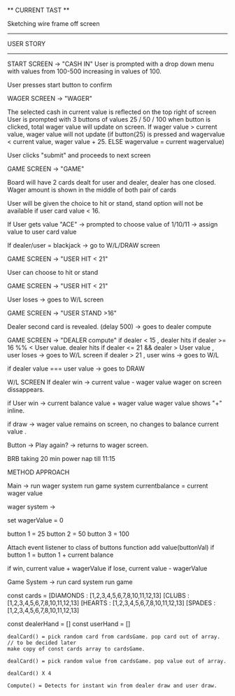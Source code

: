 ** CURRENT TAST **

Sketching wire frame off screen

---

USER STORY

---

START SCREEN -> "CASH IN"
User is prompted with a drop down menu with values from 100-500
increasing in values of 100.

User presses start button to confirm

WAGER SCREEN -> "WAGER"

The selected cash in current value is reflected on the top right of screen
User is prompted with 3 buttons of values 25 / 50 / 100
when button is clicked, total wager value will update on screen.
If wager value > current value, wager value will not update
(if button(25) is pressed and wagervalue < current value, wager value + 25. ELSE wagervalue = current wagervalue)

User clicks "submit" and proceeds to next screen

GAME SCREEN -> "GAME"

Board will have 2 cards dealt for user and dealer, dealer has one closed. Wager amount is shown in the middle of both pair of cards

User will be given the choice to hit or stand, stand option will not be available if user card value < 16.

If User gets value "ACE" -> prompted to choose value of 1/10/11 -> assign value to user card value

If dealer/user = blackjack -> go to W/L/DRAW screen

GAME SCREEN -> "USER HIT < 21"

User can choose to hit or stand

GAME SCREEN -> "USER HIT < 21"

User loses -> goes to W/L screen

GAME SCREEN -> "USER STAND >16"

Dealer second card is revealed. (delay 500)
-> goes to dealer compute

GAME SCREEN -> "DEALER compute"
if dealer < 15 , dealer hits
if dealer >= 16 %% < User value. dealer hits
if dealer <= 21 && dealer > User value , user loses -> goes to W/L screen
if dealer > 21 , user wins -> goes to W/L

if dealer value === user value -> goes to DRAW

W/L SCREEN
If dealer win -> current value - wager value
wager on screen dissappears.

if User win -> current balance value + wager value
wager value shows "+" inline.

if draw -> wager value remains on screen, no changes to balance current value .

Button -> Play again? -> returns to wager screen.

BRB taking 20 min power nap till 11:15

METHOD APPROACH

Main ->
run wager system
run game system
currentbalance = current wager value

wager system ->

set wagerValue = 0

button 1 = 25
button 2 = 50
button 3 = 100

Attach event listener to class of buttons
function add value(buttonVal)
if button 1 = button 1 + current balance

if win, current value + wagerValue
if lose, current value - wagerValue

Game System ->
run card system
run game

const cards =
[DIAMONDS : [1,2,3,4,5,6,7,8,10,11,12,13]
[CLUBS : [1,2,3,4,5,6,7,8,10,11,12,13]
[HEARTS : [1,2,3,4,5,6,7,8,10,11,12,13]
[SPADES : [1,2,3,4,5,6,7,8,10,11,12,13]

const dealerHand = []
const userHand = []

    dealCard() = pick random card from cardsGame. pop card out of array. // to be decided later
    make copy of const cards array to cardsGame.

    dealCard() = pick random value from cardsGame. pop value out of array.

    dealCard() X 4

    Compute() = Detects for instant win from dealer draw and user draw.
